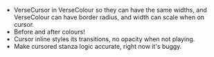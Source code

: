* VerseCursor in VerseColour so they can have the same widths, and VerseColour can have border radius, and width can scale when on cursor.
* Before and after colours!
* Cursor inline styles its transitions, no opacity when not playing.
* Make cursored stanza logic accurate, right now it's buggy.
